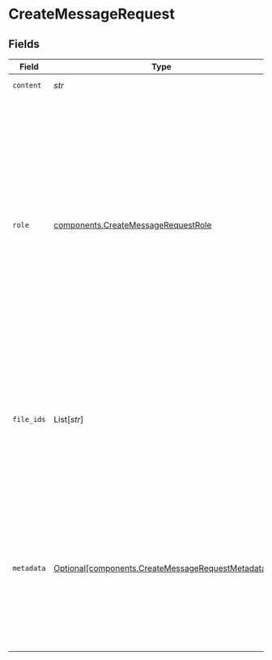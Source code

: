 # CreateMessageRequest


## Fields

| Field                                                                                                                                                                                                                                                                                                                                                          | Type                                                                                                                                                                                                                                                                                                                                                           | Required                                                                                                                                                                                                                                                                                                                                                       | Description                                                                                                                                                                                                                                                                                                                                                    |
| -------------------------------------------------------------------------------------------------------------------------------------------------------------------------------------------------------------------------------------------------------------------------------------------------------------------------------------------------------------- | -------------------------------------------------------------------------------------------------------------------------------------------------------------------------------------------------------------------------------------------------------------------------------------------------------------------------------------------------------------- | -------------------------------------------------------------------------------------------------------------------------------------------------------------------------------------------------------------------------------------------------------------------------------------------------------------------------------------------------------------- | -------------------------------------------------------------------------------------------------------------------------------------------------------------------------------------------------------------------------------------------------------------------------------------------------------------------------------------------------------------- |
| `content`                                                                                                                                                                                                                                                                                                                                                      | *str*                                                                                                                                                                                                                                                                                                                                                          | :heavy_check_mark:                                                                                                                                                                                                                                                                                                                                             | The content of the message.                                                                                                                                                                                                                                                                                                                                    |
| `role`                                                                                                                                                                                                                                                                                                                                                         | [components.CreateMessageRequestRole](../../models/components/createmessagerequestrole.md)                                                                                                                                                                                                                                                                     | :heavy_check_mark:                                                                                                                                                                                                                                                                                                                                             | The role of the entity that is creating the message. Allowed values include:<br/>- `user`: Indicates the message is sent by an actual user and should be used in most cases to represent user-generated messages.<br/>- `assistant`: Indicates the message is generated by the assistant. Use this value to insert messages from the assistant into the conversation.<br/> |
| `file_ids`                                                                                                                                                                                                                                                                                                                                                     | List[*str*]                                                                                                                                                                                                                                                                                                                                                    | :heavy_minus_sign:                                                                                                                                                                                                                                                                                                                                             | A list of [File](/docs/api-reference/files) IDs that the message should use. There can be a maximum of 10 files attached to a message. Useful for tools like `retrieval` and `code_interpreter` that can access and use files.                                                                                                                                 |
| `metadata`                                                                                                                                                                                                                                                                                                                                                     | [Optional[components.CreateMessageRequestMetadata]](../../models/components/createmessagerequestmetadata.md)                                                                                                                                                                                                                                                   | :heavy_minus_sign:                                                                                                                                                                                                                                                                                                                                             | Set of 16 key-value pairs that can be attached to an object. This can be useful for storing additional information about the object in a structured format. Keys can be a maximum of 64 characters long and values can be a maxium of 512 characters long.<br/>                                                                                                |